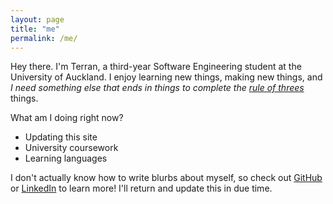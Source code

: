 ```yaml
---
layout: page
title: "me"
permalink: /me/
---
```


Hey there. I'm Terran, a third-year Software Engineering student at the University of Auckland. I enjoy learning new things, making new things, and _I need something else that ends in things to complete the [rule of threes](https://en.wikipedia.org/wiki/Rule_of_three_(writing))_ things.

What am I doing right now?
- Updating this site
- University coursework
- Learning languages

I don't actually know how to write blurbs about myself, so check out [GitHub](https://www.github.com/itemic) or [LinkedIn](https://www.linkedin.com/in/terrankroft/) to learn more! I'll return and update this in due time.